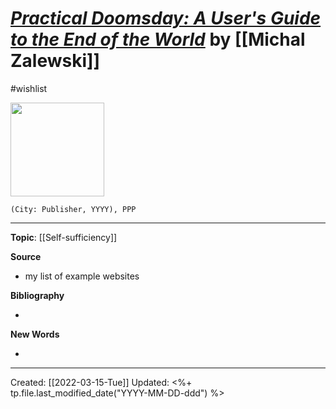
# [*Practical Doomsday: A User's Guide to the End of the World*](https://lcamtuf.coredump.cx/prep/) by [[Michal Zalewski]]
#wishlist

<img src="" width=150>

`(City: Publisher, YYYY), PPP`


--- 
**Topic**: [[Self-sufficiency]]

**Source**
- my list of example websites


**Bibliography**

- 

**New Words**

- 

---
Created: [[2022-03-15-Tue]]
Updated: <%+ tp.file.last_modified_date("YYYY-MM-DD-ddd") %>
